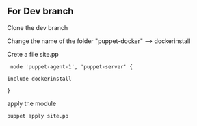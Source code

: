 ## For Dev branch
Clone the dev branch 

Change the name of the folder "puppet-docker" --> dockerinstall

Crete a file site.pp 

` node 'puppet-agent-1', 'puppet-server' {`

  `include dockerinstall`

`} `

apply the module 

`puppet apply site.pp`
